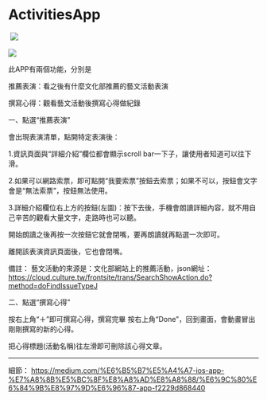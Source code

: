 # ActivitiesApp

![]()
![](https://cdn-images-1.medium.com/max/800/1*ty_IvNzJmEsBggTakjpjfg.gif)

![](https://cdn-images-1.medium.com/max/800/1*T_C4bMvuUxtfu9Uo-6fccQ@2x.png)

此APP有兩個功能，分別是

推薦表演：看之後有什麼文化部推薦的藝文活動表演

撰寫心得：觀看藝文活動後撰寫心得做紀錄

一、點選“推薦表演”

會出現表演清單，點開特定表演後：

1.資訊頁面與“詳細介紹”欄位都會顯示scroll bar一下子，讓使用者知道可以往下滑。

2.如果可以網路索票，即可點開“我要索票”按鈕去索票；如果不可以，按鈕會文字會是“無法索票”，按鈕無法使用。


3.詳細介紹欄位右上方的按鈕(左圖)：按下去後，手機會朗讀詳細內容，就不用自己辛苦的觀看大量文字，走路時也可以聽。

開始朗讀之後再按一次按鈕它就會閉嘴，要再朗讀就再點選一次即可。

離開該表演資訊頁面後，它也會閉嘴。

備註：
藝文活動的來源是：文化部網站上的推薦活動，json網址：https://cloud.culture.tw/frontsite/trans/SearchShowAction.do?method=doFindIssueTypeJ

二、點選“撰寫心得”

按右上角“＋”即可撰寫心得，撰寫完畢 按右上角“Done”，回到畫面，會動畫冒出剛剛撰寫的新的心得。

把心得標題(活動名稱)往左滑即可刪除該心得文章。

-----

細節：
https://medium.com/%E6%B5%B7%E5%A4%A7-ios-app-%E7%A8%8B%E5%BC%8F%E8%A8%AD%E8%A8%88/%E6%9C%80%E6%84%9B%E8%97%9D%E6%96%87-app-f2229d868440
